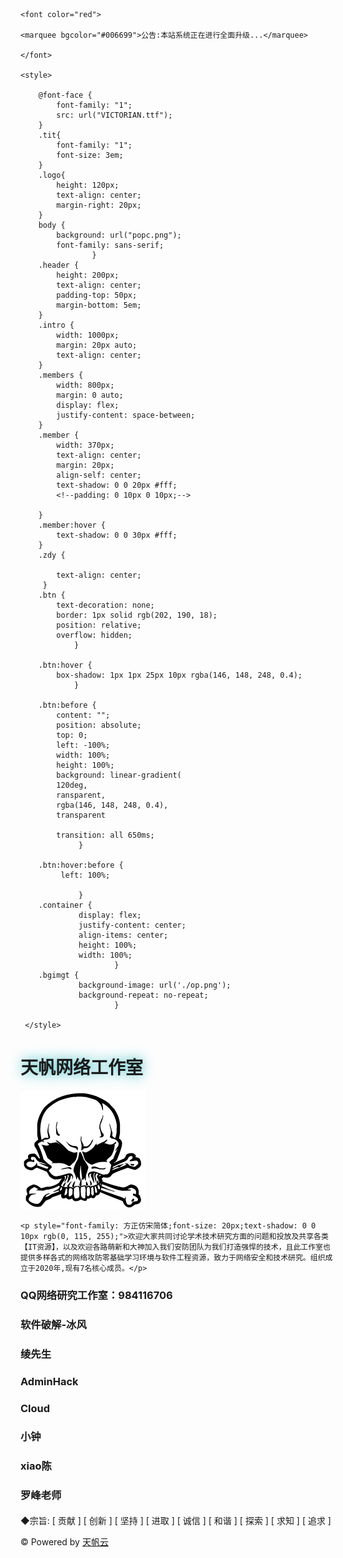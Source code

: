 <html lang="en">
    
<head>
    <script type="text/javascript" src="./asz01.js">
        // 这里写的代码不会执行，执行的是js01文件
        // window.alert("Test");
    </script>
    <meta charset="UTF-8">
    <title>天帆网络科技工作室官网</title>
    <link rel="icon" href="logo.ico" type="image/x-icon">
    
    <font color="red">
     
    <marquee bgcolor="#006699">公告:本站系统正在进行全面升级...</marquee>
    
    </font>
     
    <style>
        
        @font-face {
            font-family: "1";
            src: url("VICTORIAN.ttf");
        }
        .tit{
            font-family: "1";
            font-size: 3em;
        }
        .logo{
            height: 120px;
            text-align: center;
            margin-right: 20px;
        }
        body {
            background: url("popc.png");
            font-family: sans-serif;
                    }
        .header {
            height: 200px;
            text-align: center;
            padding-top: 50px;
            margin-bottom: 5em;
        }
        .intro {
            width: 1000px;
            margin: 20px auto;
            text-align: center;
        }
        .members {
            width: 800px;
            margin: 0 auto;
            display: flex;
            justify-content: space-between;
        }
        .member {
            width: 370px;
            text-align: center;
            margin: 20px;
            align-self: center;
            text-shadow: 0 0 20px #fff;
            <!--padding: 0 10px 0 10px;-->

        }
        .member:hover {
            text-shadow: 0 0 30px #fff;
        }
        .zdy {
            
            text-align: center;
         }
        .btn {
            text-decoration: none;
            border: 1px solid rgb(202, 190, 18);
            position: relative;
            overflow: hidden;
                }

        .btn:hover {
            box-shadow: 1px 1px 25px 10px rgba(146, 148, 248, 0.4);
                }

        .btn:before {
            content: "";
            position: absolute;
            top: 0;
            left: -100%;
            width: 100%;
            height: 100%;
            background: linear-gradient(
            120deg,
            ransparent,
            rgba(146, 148, 248, 0.4),
            transparent
              
            transition: all 650ms;
                 }

        .btn:hover:before {
             left: 100%;
        
                 }
        .container {
                 display: flex;
                 justify-content: center;
                 align-items: center;
                 height: 100%;
                 width: 100%;
                         }
        .bgimgt {
                 background-image: url('./op.png');
                 background-repeat: no-repeat;
                         }      

     </style>

</div>


</head>
<body>
<div class="header">
    <h1 class="tit" style="text-shadow: 0 0 20px #2abac2;">天帆网络工作室</h1>
    <img src="logo.png" class="logo" alt="">
<div>
    
<div class="intro">

    <p style="font-family: 方正仿宋简体;font-size: 20px;text-shadow: 0 0 10px rgb(0, 115, 255);">欢迎大家共同讨论学术技术研究方面的问题和投放及共享各类【IT资源】，以及欢迎各路萌新和大神加入我们安防团队为我们打造强悍的技术，且此工作室也提供多样各式的网络攻防零基础学习环境与软件工程资源，致力于网络安全和技术研究。组织成立于2020年,现有7名核心成员。</p>
</div>
<h3>QQ网络研究工作室：984116706</h3>
<div class="members">
    <div class="member">
        <h3>软件破解-冰风</h3>
    </div>
    <div class="member">
        <h3>绫先生</h3>
    </div>
    <div class="member">
        <h3>AdminHack</h3>
    </div>
    <div class="member">
        <h3>Cloud</h3>
    </div>
    <div class="member">
        <h3>小钟</h3>
    </div>
    <div class="member">
        <h3>xiao陈</h3>
    </div>
    <div class="member">
        <h3>罗峰老师</h3>
    </div>

<style>
.center {
  text-align: center;
  border: 3px solid rgb(35, 224, 35);
}
</style>

</div>

<p style="font-family: 方正仿宋简体;font-size: 19px;text-align: center;text-shadow: 0 0 20px #00d5ff;">

◆宗旨: [  贡献  ] [  创新  ] [  坚持  ] [  进取  ] [  诚信  ] [  和谐  ] [  探索  ] [  求知  ] [  追求  ]

</p>

<div class="container">
    <!--<a href="#" class="btn"  id="btn">直接生成</a>-->
    <!--<a href="#" class="btn" target="_blank">个人主页</a>-->
</div>



<div class="zdy">
 © Powered by <a href="tfcloudsys/index.html" target="_blank">天帆云</a>
</div>
<br></br>

</body>
<!--<script async="" type="text/javascript">
    (function (name, factory) {
        if (typeof window === "object") {
            window[name] = factory();
        }
    })("Ribbons", function () {
        var _w = window, _b = document.body, _d = document.documentElement;
        var random = function () {
            if (arguments.length === 1) {
                if (Array.isArray(arguments[0])) {
                    var index = Math.round(random(0, arguments[0].length - 1));
                    return arguments[0][index];
                }
                return random(0, arguments[0]);
            } else if (arguments.length === 2) {
                return Math.random() * (arguments[1] - arguments[0]) + arguments[0];
            }
            return 0;
        };
        var screenInfo = function (e) {
            var width = Math.max(0, _w.innerWidth || _d.clientWidth || _b.clientWidth || 0),
                height = Math.max(0, _w.innerHeight || _d.clientHeight || _b.clientHeight || 0),
                scrollx = Math.max(0, _w.pageXOffset || _d.scrollLeft || _b.scrollLeft || 0) - (_d.clientLeft || 0),
                scrolly = Math.max(0, _w.pageYOffset || _d.scrollTop || _b.scrollTop || 0) - (_d.clientTop || 0);
            return {
                width: width,
                height: height,
                ratio: width / height,
                centerx: width / 2,
                centery: height / 2,
                scrollx: scrollx,
                scrolly: scrolly
            };
        };
        var mouseInfo = function (e) {
            var screen = screenInfo(e), mousex = e ? Math.max(0, e.pageX || e.clientX || 0) : 0,
                mousey = e ? Math.max(0, e.pageY || e.clientY || 0) : 0;
            return {
                mousex: mousex,
                mousey: mousey,
                centerx: mousex - screen.width / 2,
                centery: mousey - screen.height / 2
            };
        };
        var Point = function (x, y) {
            this.x = 0;
            this.y = 0;
            this.set(x, y);
        };
        Point.prototype = {
            constructor: Point, set: function (x, y) {
                this.x = x || 0;
                this.y = y || 0;
            }, copy: function (point) {
                this.x = point.x || 0;
                this.y = point.y || 0;
                return this;
            }, multiply: function (x, y) {
                this.x *= x || 1;
                this.y *= y || 1;
                return this;
            }, divide: function (x, y) {
                this.x /= x || 1;
                this.y /= y || 1;
                return this;
            }, add: function (x, y) {
                this.x += x || 0;
                this.y += y || 0;
                return this;
            }, subtract: function (x, y) {
                this.x -= x || 0;
                this.y -= y || 0;
                return this;
            }, clampX: function (min, max) {
                this.x = Math.max(min, Math.min(this.x, max));
                return this;
            }, clampY: function (min, max) {
                this.y = Math.max(min, Math.min(this.y, max));
                return this;
            }, flipX: function () {
                this.x *= -1;
                return this;
            }, flipY: function () {
                this.y *= -1;
                return this;
            }
        };
        var Factory = function (options) {
            this._canvas = null;
            this._context = null;
            this._sto = null;
            this._width = 0;
            this._height = 0;
            this._scroll = 0;
            this._ribbons = [];
            this._options = {
                colorSaturation: "80%",
                colorBrightness: "60%",
                colorAlpha: 0.65,
                colorCycleSpeed: 6,
                verticalPosition: "center",
                horizontalSpeed: 200,
                ribbonCount: 4,
                strokeSize: 0,
                parallaxAmount: -0.5,
                animateSections: true
            };
            this._onDraw = this._onDraw.bind(this);
            this._onResize = this._onResize.bind(this);
            this._onScroll = this._onScroll.bind(this);
            this.setOptions(options);
            this.init();
        };
        Factory.prototype = {
            constructor: Factory, setOptions: function (options) {
                if (typeof options === "object") {
                    for (var key in options) {
                        if (options.hasOwnProperty(key)) {
                            this._options[key] = options[key];
                        }
                    }
                }
            }, init: function () {
                try {
                    this._canvas = document.createElement("canvas");
                    this._canvas.style["display"] = "block";
                    this._canvas.style["position"] = "fixed";
                    this._canvas.style["margin"] = "0";
                    this._canvas.style["padding"] = "0";
                    this._canvas.style["border"] = "0";
                    this._canvas.style["outline"] = "0";
                    this._canvas.style["left"] = "0";
                    this._canvas.style["top"] = "0";
                    this._canvas.style["width"] = "100%";
                    this._canvas.style["height"] = "100%";
                    this._canvas.style["z-index"] = "-1";
                    this._canvas.style["background-color"] = "#1f1f1f";
                    this._canvas.id = "bgCanvas";
                    this._onResize();
                    this._context = this._canvas.getContext("2d");
                    this._context.clearRect(0, 0, this._width, this._height);
                    this._context.globalAlpha = this._options.colorAlpha;
                    // 这里可以设置是否随着窗口的滚动而滚动
                    window.addEventListener("resize", this._onResize);
                    window.addEventListener("scroll", this._onScroll);
                    // 这里设置添加的位置
                    var body_ = document.getElementsByTagName('body')[0];
                    body_.appendChild(this._canvas);
                } catch (e) {
                    console.warn("Canvas Context Error: " + e.toString());
                    return;
                }
                this._onDraw();
            }, addRibbon: function () {
                var dir = Math.round(random(1, 9)) > 5 ? "right" : "left", stop = 1000, hide = 200, min = 0 - hide,
                    max = this._width + hide, movex = 0, movey = 0, startx = dir === "right" ? min : max,
                    starty = Math.round(random(0, this._height));
                if (/^(top|min)$/i.test(this._options.verticalPosition)) {
                    starty = 0 + hide;
                } else if (/^(middle|center)$/i.test(this._options.verticalPosition)) {
                    starty = this._height / 2;
                } else if (/^(bottom|max)$/i.test(this._options.verticalPosition)) {
                    starty = this._height - hide;
                }
                var ribbon = [], point1 = new Point(startx, starty), point2 = new Point(startx, starty), point3 = null,
                    color = Math.round(random(0, 360)), delay = 0;
                while (true) {
                    if (stop <= 0) break;
                    stop--;
                    movex = Math.round((Math.random() * 1 - 0.2) * this._options.horizontalSpeed);
                    movey = Math.round((Math.random() * 1 - 0.5) * (this._height * 0.25));
                    point3 = new Point();
                    point3.copy(point2);
                    if (dir === "right") {
                        point3.add(movex, movey);
                        if (point2.x >= max) break;
                    } else if (dir === "left") {
                        point3.subtract(movex, movey);
                        if (point2.x <= min) break;
                    }
                    ribbon.push({
                        point1: new Point(point1.x, point1.y),
                        point2: new Point(point2.x, point2.y),
                        point3: point3,
                        color: color,
                        delay: delay,
                        dir: dir,
                        alpha: 0,
                        phase: 0
                    });
                    point1.copy(point2);
                    point2.copy(point3);
                    delay += 4;
                    color += this._options.colorCycleSpeed;
                }
                this._ribbons.push(ribbon);
            }, _drawRibbonSection: function (section) {
                if (section) {
                    if (section.phase >= 1 && section.alpha <= 0) {
                        return true;
                    }
                    if (section.delay <= 0) {
                        section.phase += 0.02;
                        section.alpha = Math.sin(section.phase) * 1;
                        section.alpha = section.alpha <= 0 ? 0 : section.alpha;
                        section.alpha = section.alpha >= 1 ? 1 : section.alpha;
                        if (this._options.animateSections) {
                            var mod = Math.sin(1 + section.phase * Math.PI / 2) * 0.1;
                            if (section.dir === "right") {
                                section.point1.add(mod, 0);
                                section.point2.add(mod, 0);
                                section.point3.add(mod, 0);
                            } else {
                                section.point1.subtract(mod, 0);
                                section.point2.subtract(mod, 0);
                                section.point3.subtract(mod, 0);
                            }
                            section.point1.add(0, mod);
                            section.point2.add(0, mod);
                            section.point3.add(0, mod);
                        }
                    } else {
                        section.delay -= 0.5;
                    }
                    var s = this._options.colorSaturation, l = this._options.colorBrightness,
                        c = "hsla(" + section.color + ", " + s + ", " + l + ", " + section.alpha + " )";
                    this._context.save();
                    if (this._options.parallaxAmount !== 0) {
                        this._context.translate(0, this._scroll * this._options.parallaxAmount);
                    }
                    this._context.beginPath();
                    this._context.moveTo(section.point1.x, section.point1.y);
                    this._context.lineTo(section.point2.x, section.point2.y);
                    this._context.lineTo(section.point3.x, section.point3.y);
                    this._context.fillStyle = c;
                    this._context.fill();
                    if (this._options.strokeSize > 0) {
                        this._context.lineWidth = this._options.strokeSize;
                        this._context.strokeStyle = c;
                        this._context.lineCap = "round";
                        this._context.stroke();
                    }
                    this._context.restore();
                }
                return false;
            }, _onDraw: function () {
                for (var i = 0, t = this._ribbons.length; i < t; ++i) {
                    if (!this._ribbons[i]) {
                        this._ribbons.splice(i, 1);
                    }
                }
                this._context.clearRect(0, 0, this._width, this._height);
                for (var a = 0; a < this._ribbons.length; ++a) {
                    var ribbon = this._ribbons[a], numSections = ribbon.length, numDone = 0;
                    for (var b = 0; b < numSections; ++b) {
                        if (this._drawRibbonSection(ribbon[b])) {
                            numDone++;
                        }
                    }
                    if (numDone >= numSections) {
                        this._ribbons[a] = null;
                    }
                }
                if (this._ribbons.length < this._options.ribbonCount) {
                    this.addRibbon();
                }
                requestAnimationFrame(this._onDraw);
            }, _onResize: function (e) {
                var screen = screenInfo(e);
                this._width = screen.width;
                this._height = screen.height;
                if (this._canvas) {
                    this._canvas.width = this._width;
                    this._canvas.height = this._height;
                    if (this._context) {
                        this._context.globalAlpha = this._options.colorAlpha;
                    }
                }
            }, _onScroll: function (e) {
                var screen = screenInfo(e);
                this._scroll = screen.scrolly;
            }
        };
        return Factory;
    });
    new Ribbons();
</script>-->
